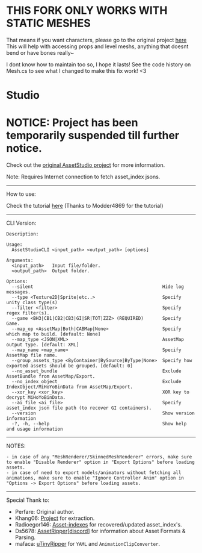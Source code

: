 # THIS FORK ONLY WORKS WITH STATIC MESHES

That means if you want characters, please go to the original project [here](https://github.com/hashblen/ZZZ_Studio/tree/main)
This will help with accessing props and level meshs, anything that doesnt bend or have bones really~

I dont know how to maintain too so, I hope it lasts! See the code history on Mesh.cs to see what I changed to make this fix work! <3

# Studio

# NOTICE: Project has been temporarily suspended till further notice.

Check out the [original AssetStudio project](https://github.com/Perfare/AssetStudio) for more information.

Note: Requires Internet connection to fetch asset_index jsons.
_____________________________________________________________________________________________________________________________
How to use:

Check the tutorial [here](https://gist.github.com/Modder4869/0f5371f8879607eb95b8e63badca227e) (Thanks to Modder4869 for the tutorial)
_____________________________________________________________________________________________________________________________
CLI Version:
```
Description:

Usage:
  AssetStudioCLI <input_path> <output_path> [options]

Arguments:
  <input_path>   Input file/folder.
  <output_path>  Output folder.

Options:
  --silent                                                Hide log messages.
  --type <Texture2D|Sprite|etc..>                         Specify unity class type(s)
  --filter <filter>                                       Specify regex filter(s).
  --game <BH3|CB1|CB2|CB3|GI|SR|TOT|ZZZ> (REQUIRED)       Specify Game.
  --map_op <AssetMap|Both|CABMap|None>                    Specify which map to build. [default: None]
  --map_type <JSON|XML>                                   AssetMap output type. [default: XML]
  --map_name <map_name>                                   Specify AssetMap file name.
  --group_assets_type <ByContainer|BySource|ByType|None>  Specify how exported assets should be grouped. [default: 0]
  --no_asset_bundle                                       Exclude AssetBundle from AssetMap/Export.
  --no_index_object                                       Exclude IndexObject/MiHoYoBinData from AssetMap/Export.
  --xor_key <xor_key>                                     XOR key to decrypt MiHoYoBinData.
  --ai_file <ai_file>                                     Specify asset_index json file path (to recover GI containers).
  --version                                               Show version information
  -?, -h, --help                                          Show help and usage information
```
_____________________________________________________________________________________________________________________________
NOTES:
```
- in case of any "MeshRenderer/SkinnedMeshRenderer" errors, make sure to enable "Disable Renderer" option in "Export Options" before loading assets.
- in case of need to export models/animators without fetching all animations, make sure to enable "Ignore Controller Anim" option in "Options -> Export Options" before loading assets.
```
_____________________________________________________________________________________________________________________________
Special Thank to:
- Perfare: Original author.
- Khang06: [Project](https://github.com/khang06/genshinblkstuff) for extraction.
- Radioegor146: [Asset-indexes](https://github.com/radioegor146/gi-asset-indexes) for recovered/updated asset_index's.
- Ds5678: [AssetRipper](https://github.com/AssetRipper/AssetRipper)[[discord](https://discord.gg/XqXa53W2Yh)] for information about Asset Formats & Parsing.
- mafaca: [uTinyRipper](https://github.com/mafaca/UtinyRipper) for `YAML` and `AnimationClipConverter`. 
